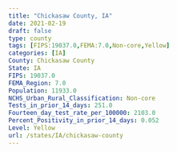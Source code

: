 ```yaml
---
title: "Chickasaw County, IA"
date: 2021-02-19
draft: false
type: county
tags: [FIPS:19037.0,FEMA:7.0,Non-core,Yellow]
categories: [IA]
County: Chickasaw County
State: IA
FIPS: 19037.0
FEMA_Region: 7.0
Population: 11933.0
NCHS_Urban_Rural_Classification: Non-core
Tests_in_prior_14_days: 251.0
Fourteen_day_test_rate_per_100000: 2103.0
Percent_Positivity_in_prior_14_days: 0.052
Level: Yellow
url: /states/IA/chickasaw-county
---
```



